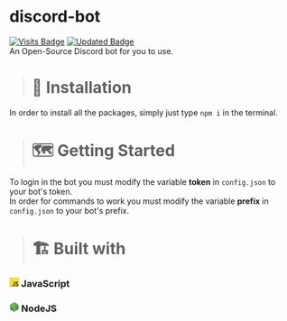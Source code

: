 # discord-bot
[![Visits Badge](https://badges.pufler.dev/visits/enffinity/discord-bot)](https://badges.pufler.dev) [![Updated Badge](https://badges.pufler.dev/updated/enffinity/discord-bot)](https://badges.pufler.dev) <br>
An Open-Source Discord bot for you to use.

> # 💾 Installation
In order to install all the packages, simply just type `npm i` in the terminal.

> # 🗺️ Getting Started
To login in the bot you must modify the variable **token** in `config.json` to your bot's token. <br>
In order for commands to work you must modify the variable **prefix** in `config.json` to your bot's prefix.

> # 🏗️ Built with
### <img src="https://raw.githubusercontent.com/github/explore/80688e429a7d4ef2fca1e82350fe8e3517d3494d/topics/javascript/javascript.png" width="17"> JavaScript <br>
### <img src="https://raw.githubusercontent.com/github/explore/80688e429a7d4ef2fca1e82350fe8e3517d3494d/topics/nodejs/nodejs.png" width="17"> NodeJS <br>

